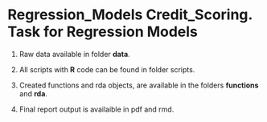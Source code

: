# Regression_Models Credit_Scoring. Task for Regression Models

1. Raw data available in folder **data**.

2. All scripts with **R** code can be found in folder scripts.

3. Created functions and rda objects, are available in the folders **functions** and **rda**.

4. Final report output is availaible in pdf and rmd.